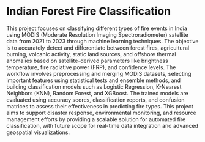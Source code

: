 # **Indian Forest Fire Classification**
This project focuses on classifying different types of fire events in India using MODIS (Moderate Resolution Imaging Spectroradiometer) satellite data from 2021 to 2023 through machine learning techniques. The objective is to accurately detect and differentiate between forest fires, agricultural burning, volcanic activity, static land sources, and offshore thermal anomalies based on satellite-derived parameters like brightness temperature, fire radiative power (FRP), and confidence levels. The workflow involves preprocessing and merging MODIS datasets, selecting important features using statistical tests and ensemble methods, and building classification models such as Logistic Regression, K-Nearest Neighbors (KNN), Random Forest, and XGBoost. The trained models are evaluated using accuracy scores, classification reports, and confusion matrices to assess their effectiveness in predicting fire types. This project aims to support disaster response, environmental monitoring, and resource management efforts by providing a scalable solution for automated fire classification, with future scope for real-time data integration and advanced geospatial visualizations.
